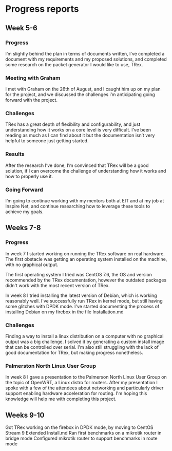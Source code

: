 # Progress reports

## Week 5-6

### Progress

I’m slightly behind the plan in terms of documents written, I’ve completed a document with my requirements and my proposed solutions, and completed some research on the packet generator I would like to use, TRex.

### Meeting with Graham

I met with Graham on the 26th of August, and I caught him up on my plan for the project, and we discussed the challenges i’m anticipating going forward with the project.

### Challenges

TRex has a great depth of flexibility and configurability, and just understanding how it works on a core level is very difficult. I’ve been reading as much as I can find about it but the documentation isn’t very helpful to someone just getting started.

### Results

After the research I’ve done, I’m convinced that TRex will be a good solution, if I can overcome the challenge of understanding how it works and how to properly use it.

### Going Forward

I’m going to continue working with my mentors both at EIT and at my job at Inspire Net, and continue researching how to leverage these tools to achieve my goals.

## Weeks 7-8

### Progress

In week 7 I started working on running the TRex software on real hardware. The first obstacle was getting an operating system installed on the machine, with no graphical output.

The first operating system I tried was CentOS 7.6, the OS and version recommended by the TRex documentation, however the outdated packages didn't work with the most recent version of TRex.

In week 8 I tried installing the latest version of Debian, which is working reasonably well.
I've successfully run TRex in kernel mode, but still having some glitches with DPDK mode.
I've started documenting the process of installing Debian on my firebox in the file Installation.md

### Challenges

Finding a way to install a linux distribution on a computer with no graphical output was a big challenge.
I solved it by generating a custom install image that can be controlled over serial.
I'm also still struggling with the lack of good documentation for TRex, but making progress nonetheless.

### Palmerston North Linux User Group

In week 8 I gave a presentation to the Palmerson North Linux User Group on the topic of OpenWRT, a Linux distro for routers.
After my presentation I spoke with a few of the attendees about networking and particularly driver support enabling hardware acceleration for routing.
I'm hoping this knowledge will help me with completing this project.

## Weeks 9-10

Got TRex working on the firebox in DPDK mode, by moving to CentOS Stream 9
Extended Install.md
Ran first benchmarks on a mikrotik router in bridge mode
Configured mikrotik router to support benchmarks in route mode
